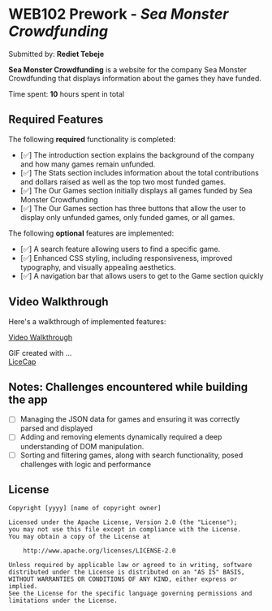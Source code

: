 # WEB102 Prework - *Sea Monster Crowdfunding*

Submitted by: **Rediet Tebeje**

**Sea Monster Crowdfunding** is a website for the company Sea Monster Crowdfunding that displays information about the games they have funded.

Time spent: **10** hours spent in total

## Required Features

The following **required** functionality is completed:

* [✅] The introduction section explains the background of the company and how many games remain unfunded.
* [✅]  The Stats section includes information about the total contributions and dollars raised as well as the top two most funded games.
* [✅] The Our Games section initially displays all games funded by Sea Monster Crowdfunding
* [✅]  The Our Games section has three buttons that allow the user to display only unfunded games, only funded games, or all games.

The following **optional** features are implemented:

* [✅] A search feature allowing users to find a specific game.
* [✅] Enhanced CSS styling, including responsiveness, improved typography, and visually appealing aesthetics.
* [✅] A navigation bar that allows users to get to the Game section quickly

## Video Walkthrough

Here's a walkthrough of implemented features:

[Video Walkthrough](assets/games.gif)


GIF created with ...  
[ LiceCap](https://www.cockos.com/licecap/) 

## Notes: Challenges encountered while building the app

* [ ] Managing the JSON data for games and ensuring it was correctly parsed and displayed 
* [ ] Adding and removing elements dynamically required a deep understanding of DOM manipulation.
* [ ] Sorting and filtering games, along with search functionality, posed challenges with logic and performance

## License

    Copyright [yyyy] [name of copyright owner]

    Licensed under the Apache License, Version 2.0 (the "License");
    you may not use this file except in compliance with the License.
    You may obtain a copy of the License at

        http://www.apache.org/licenses/LICENSE-2.0

    Unless required by applicable law or agreed to in writing, software
    distributed under the License is distributed on an "AS IS" BASIS,
    WITHOUT WARRANTIES OR CONDITIONS OF ANY KIND, either express or implied.
    See the License for the specific language governing permissions and
    limitations under the License.
